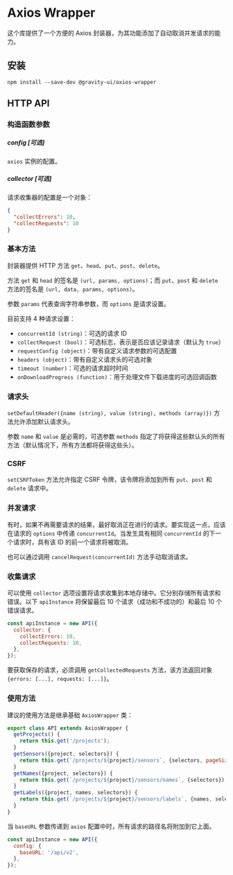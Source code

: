 # Axios Wrapper

这个库提供了一个方便的 Axios 封装器，为其功能添加了自动取消并发请求的能力。

## 安装

```shell
npm install --save-dev @gravity-ui/axios-wrapper
```

## HTTP API

### 构造函数参数

##### config [可选]

`axios` 实例的配置。

##### collector [可选]

请求收集器的配置是一个对象：

```json
{
  "collectErrors": 10,
  "collectRequests": 10
}
```

### 基本方法

封装器提供 HTTP 方法 `get`、`head`、`put`、`post`、`delete`。

方法 `get` 和 `head` 的签名是 `(url, params, options)`；而 `put`、`post` 和 `delete` 方法的签名是 `(url, data, params, options)`。

参数 `params` 代表查询字符串参数，而 `options` 是请求设置。

目前支持 4 种请求设置：

- `concurrentId (string)`：可选的请求 ID
- `collectRequest (bool)`：可选标志，表示是否应该记录请求（默认为 `true`）
- `requestConfig (object)`：带有自定义请求参数的可选配置
- `headers (object)`：带有自定义请求头的可选对象
- `timeout (number)`：可选的请求超时时间
- `onDownloadProgress (function)`：用于处理文件下载进度的可选回调函数

### 请求头

`setDefaultHeader({name (string), value (string), methods (array)})` 方法允许添加默认请求头。

参数 `name` 和 `value` 是必需的，可选参数 `methods` 指定了将获得这些默认头的所有方法（默认情况下，所有方法都将获得这些头）。

### CSRF

`setCSRFToken` 方法允许指定 CSRF 令牌，该令牌将添加到所有 `put`、`post` 和 `delete` 请求中。

### 并发请求

有时，如果不再需要请求的结果，最好取消正在进行的请求。要实现这一点，应该在请求的 `options` 中传递 `concurrentId`。当发生具有相同 `concurrentId` 的下一个请求时，具有该 ID 的前一个请求将被取消。

也可以通过调用 `cancelRequest(concurrentId)` 方法手动取消请求。

### 收集请求

可以使用 `collector` 选项设置将请求收集到本地存储中。它分别存储所有请求和错误。以下 `apiInstance` 将保留最后 10 个请求（成功和不成功的）和最后 10 个错误请求。

```javascript
const apiInstance = new API({
  collector: {
    collectErrors: 10,
    collectRequests: 10,
  },
});
```

要获取保存的请求，必须调用 `getCollectedRequests` 方法，该方法返回对象 `{errors: [...], requests: [...]}`。

### 使用方法

建议的使用方法是继承基础 `AxiosWrapper` 类：

```javascript
export class API extends AxiosWrapper {
  getProjects() {
    return this.get('/projects');
  }
  getSensors({project, selectors}) {
    return this.get(`/projects/${project}/sensors`, {selectors, pageSize: 200});
  }
  getNames({project, selectors}) {
    return this.get(`/projects/${project}/sensors/names`, {selectors});
  }
  getLabels({project, names, selectors}) {
    return this.get(`/projects/${project}/sensors/labels`, {names, selectors});
  }
}
```

当 `baseURL` 参数传递到 `axios` 配置中时，所有请求的路径名将附加到它上面。

```javascript
const apiInstance = new API({
  config: {
    baseURL: '/api/v2',
  },
});
```
